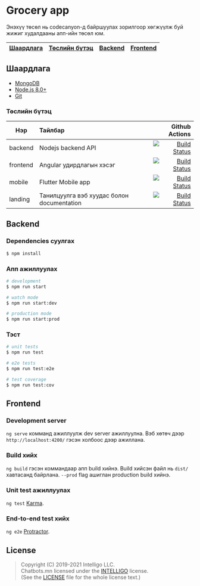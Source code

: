 # Grocery app

Энэхүү төсөл нь codecanyon-д байршуулах зорилгоор хөгжүүлж буй жижиг худалдааны апп-ийн төсөл юм.

| [Шаардлага][] | [Төслийн бүтэц][] | [Backend][] | [Frontend][] |
|---|---|---|---|
     
## Шаардлага

- [MongoDB](https://www.mongodb.com/download-center)
- [Node.js 8.0+](http://nodejs.org)
- [Git](https://git-scm.com/download/win)

### Төслийн бүтэц

| Нэр      |                                    Тайлбар |                                                                                                                                                               Github Actions |
| -------- | :----------------------------------------- | ---------------------------------------------------------------------------------------------------------------------------------------------------------------------------: |
| backend  |                                Nodejs backend API |   [![Build Status](https://github.com/intelligo-systems/grocery-app/workflows/backend/badge.svg)](https://github.com/intelligo-systems/grocery-app/actions?workflow=backend) |
| frontend |                   Angular удирдлагын хэсэг | [![Build Status](https://github.com/intelligo-systems/grocery-app/workflows/frontend/badge.svg)](https://github.com/intelligo-systems/grocery-app/actions?workflow=frontend) |
| mobile   |                                Flutter Mobile app |     [![Build Status](https://github.com/intelligo-systems/grocery-app/workflows/mobile/badge.svg)](https://github.com/intelligo-systems/grocery-app/actions?workflow=mobile) |
| landing  | Танилцуулга вэб хуудас болон documentation |   [![Build Status](https://github.com/intelligo-systems/grocery-app/workflows/landing/badge.svg)](https://github.com/intelligo-systems/grocery-app/actions?workflow=landing) |


## Backend

### Dependencies суулгах

```bash
$ npm install
```

### Апп ажиллуулах

```bash
# development
$ npm run start

# watch mode
$ npm run start:dev

# production mode
$ npm run start:prod
```

### Тэст 

```bash
# unit tests
$ npm run test

# e2e tests
$ npm run test:e2e

# test coverage
$ npm run test:cov
```

## Frontend

### Development server

`ng serve` комманд ажиллуулж dev server ажиллуулна. Вэб хөтөч дээр `http://localhost:4200/` гэсэн холбоос дээр ажиллана. 

### Build хийх

`ng build` гэсэн коммандаар апп build хийнэ. Build хийсэн файл нь `dist/` хавтасанд байрлана. `--prod` flag ашиглан production build хийнэ.

### Unit test ажиллуулах

`ng test` [Karma](https://karma-runner.github.io).

### End-to-end test хийх

`ng e2e` [Protractor](http://www.protractortest.org/).

[Шаардлага]:#шаардлага
[Төслийн бүтэц]:#төслийн-бүтэц
[backend]:#backend
[frontend]:#frontend

## License

> Copyright (C) 2019-2021 Intelligo LLC.  
> Chatbots.mn licensed under the [INTELLIGO](./LICENSE) license.  
> (See the [LICENSE](./LICENSE) file for the whole license text.)

